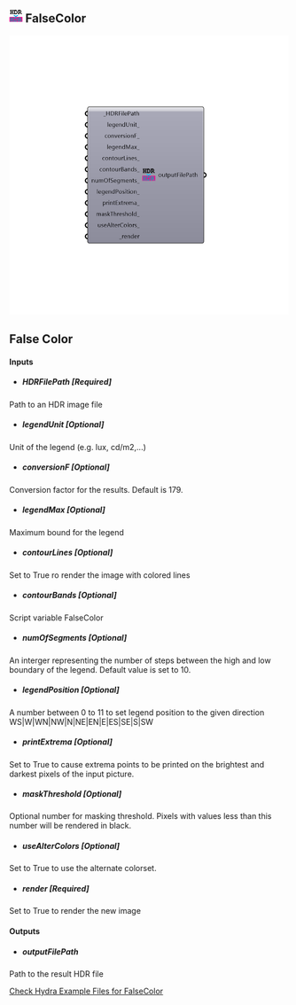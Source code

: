 ## ![](../../images/icons/FalseColor.png) FalseColor

![](../../images/components/FalseColor.png)

False Color
 -
 

#### Inputs
* ##### HDRFilePath [Required]
Path to an HDR image file
* ##### legendUnit [Optional]
Unit of the legend (e.g. lux, cd/m2,...)
* ##### conversionF [Optional]
Conversion factor for the results. Default is 179.
* ##### legendMax [Optional]
Maximum bound for the legend
* ##### contourLines [Optional]
Set to True ro render the image with colored lines
* ##### contourBands [Optional]
Script variable FalseColor
* ##### numOfSegments [Optional]
An interger representing the number of steps between the high and low boundary of the legend. Default value is set to 10.
* ##### legendPosition [Optional]
A number between 0 to 11 to set legend position to the given direction WS|W|WN|NW|N|NE|EN|E|ES|SE|S|SW
* ##### printExtrema [Optional]
Set to True to cause extrema points to be printed on the brightest and darkest pixels of the input picture.
* ##### maskThreshold [Optional]
Optional number for masking threshold. Pixels with values less than this number will be rendered in black.
* ##### useAlterColors [Optional]
Set to True to use the alternate colorset.
* ##### render [Required]
Set to True to render the new image

#### Outputs
* ##### outputFilePath
Path to the result HDR file


[Check Hydra Example Files for FalseColor](https://hydrashare.github.io/hydra/index.html?keywords=Honeybee_FalseColor)